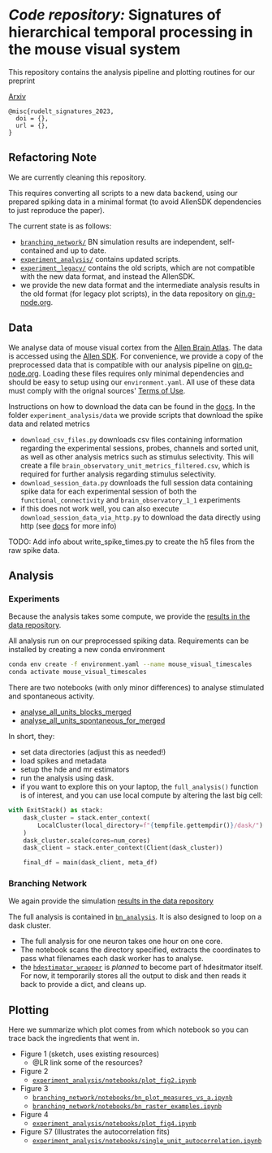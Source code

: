 # _Code repository:_ Signatures of hierarchical temporal processing in the mouse visual system


This repository contains the analysis pipeline and plotting routines for our preprint

[Arxiv]()

```
@misc{rudelt_signatures_2023,
  doi = {},
  url = {},
}
```

## Refactoring Note

We are currently cleaning this repository.

This requires converting all scripts to a new data backend, using our prepared spiking data in a minimal format (to avoid AllenSDK dependencies to just reproduce the paper).

The current state is as follows:

- [`branching_network/`](branching_network) BN simulation results are independent, self-contained and up to date.
- [`experiment_analysis/`](experiment_analysis) contains updated scripts.
- [`experiment_legacy/`](experiment_legacy) contains the old scripts, which are not compatible with the new data format, and instead the AllenSDK.
- we provide the new data format and the intermediate analysis results in the old format (for legacy plot scripts), in the data repository on [gin.g-node.org](https://gin.g-node.org/pspitzner/mouse_visual_timescales).


## Data

We analyse data of mouse visual cortex from the [Allen Brain Atlas](https://atlas.brain-map.org/).
The data is accessed using the [Allen SDK](http://alleninstitute.github.io/AllenSDK/install.html).
For convenience, we provide a copy of the preprocessed data that is compatible with
our analysis pipeline on [gin.g-node.org](https://gin.g-node.org/pspitzner/mouse_visual_timescales).
Loading these files requires only minimal dependencies and should be easy to setup using
our `environment.yaml`.
All use of these data must comply with the orignal sources' [Terms of Use](https://alleninstitute.org/terms-of-use/).

Instructions on how to download the data can be found in the [docs](https://allensdk.readthedocs.io/en/latest/visual_coding_neuropixels.html).
In the folder `experiment_analysis/data` we provide scripts that download the spike data and related metrics

- `download_csv_files.py` downloads csv files containing information regarding the experimental sessions, probes, channels and sorted unit, as well as other analysis metrics such as stimulus selectivity. This will create a file `brain_observatory_unit_metrics_filtered.csv`, which is required for further analysis regarding stimulus selectivity.
- `download_session_data.py` downloads the full session data containing spike data for each experimental session of both the `functional_connectivity` and `brain_observatory_1_1` experiments
- if this does not work well, you can also execute `download_session_data_via_http.py` to download the data directly using http (see [docs](https://allensdk.readthedocs.io/en/latest/visual_coding_neuropixels.html) for more info)

TODO: Add info about write_spike_times.py to create the h5 files from the raw spike data.

## Analysis

### Experiments

Because the analysis takes some compute, we provide the [results in the data repository](https://gin.g-node.org/pspitzner/mouse_visual_timescales/src/6f278b915440a63988e0cbf658ed22150fec2538/experiment_analysis/dat/all_units_merged_blocks_with_spont.h5).

All analysis run on our preprocessed spiking data. Requirements can be installed
by creating a new conda environment

```bash
conda env create -f environment.yaml --name mouse_visual_timescales
conda activate mouse_visual_timescales
```

There are two notebooks (with only minor differences) to analyse stimulated and spontaneous activity.

- [analyse_all_units_blocks_merged](/experiment_analysis/notebooks/analyse_all_units_blocks_merged.ipynb)
- [analyse_all_units_spontaneous_for_merged](/experiment_analysis/notebooks/analyse_all_units_spontaneous_for_merged.ipynb)

In short, they:

- set data directories (adjust this as needed!)
- load spikes and metadata
- setup the hde and mr estimators
- run the analysis using dask.
- if you want to explore this on your laptop, the `full_analysis()` function is of interest, and you can use local compute by altering the last big cell:

```python
with ExitStack() as stack:
    dask_cluster = stack.enter_context(
        LocalCluster(local_directory=f"{tempfile.gettempdir()}/dask/")
    )
    dask_cluster.scale(cores=num_cores)
    dask_client = stack.enter_context(Client(dask_cluster))

    final_df = main(dask_client, meta_df)
```

### Branching Network

We again provide the simulation [results in the data repository](https://gin.g-node.org/pspitzner/mouse_visual_timescales/src/6f278b915440a63988e0cbf658ed22150fec2538/branching_network/dat/res_dset_bn_code_cleaned_merged.zarr.zip)

The full analysis is contained in [`bn_analysis`](/branching_network/notebooks/bn_analysis.ipynb).
It is also designed to loop on a dask cluster.

- The full analysis for one neuron takes one hour on one core.
- The notebook scans the directory specified, extracts the coordinates to pass what filenames each dask worker has to analyse.
- the [`hdestimator_wrapper`](/branching_network/ana/hdestimator_wrapper.py) is _planned_ to become part of hdesitmator itself. For now, it temporarily stores all the output to disk and then reads it back to provide a dict, and cleans up.


## Plotting

Here we summarize which plot comes from which notebook so you can trace back the ingredients that went in.

- Figure 1 (sketch, uses existing resources)
  - @LR link some of the resources?
- Figure 2
  - [`experiment_analysis/notebooks/plot_fig2.ipynb`](/experiment_analysis/notebooks/plot_fig2.ipynb)
- Figure 3
  + [`branching_network/notebooks/bn_plot_measures_vs_a.ipynb`](/branching_network/notebooks/bn_plot_measures_vs_a.ipynb)
  + [`branching_network/notebooks/bn_raster_examples.ipynb`](/branching_network/notebooks/bn_raster_examples.ipynb)
- Figure 4
  + [`experiment_analysis/notebooks/plot_fig4.ipynb`](/experiment_analysis/notebooks/plot_fig4.ipynb)
- Figure S7 (Illustrates the autocorrelation fits)
  + [`experiment_analysis/notebooks/single_unit_autocorrelation.ipynb`](/experiment_analysis/notebooks/single_unit_autocorrelation.ipynb)



